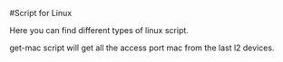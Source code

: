 #Script for Linux

Here you can find different types of linux script.

get-mac script will get all the access port mac from the last l2 devices.
